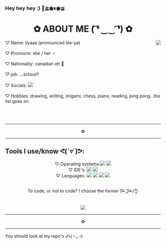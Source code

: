 ### Hey hey hey :) 👋≧◉ᴥ◉≦

<!--
**Liya-Getachew/Liya-Getachew** is a ✨ _special_ ✨ repository because its `README.md` (this file) appears on your GitHub profile. -->

<h1 align="center">✿ ABOUT ME ( ͡❛ ‿‿ ͡❛) ✿</h1>
<img src="https://media.tenor.com/1wwB5yNC6dgAAAAS/genshin-impact.gif" align="right">
♡ Name: liyaaa (pronounced lee-ya)<br><br>
♡ Pronouns: she / her ♀<br><br>
♡ Nationality: canadian eh 🍁<br><br>
♡ job: ...school?<br><br>
♡ Socials: <img src="https://img.shields.io/badge/Gmail-D14836?style=for-the-badge&logo=gmail&logoColor=white"><br><br>
♡ Hobbies: drawing, writing, origami, chess, piano, reading, ping pong...the list goes on
<br><br>
<br><br>

<hr><p align="center">✿</p><hr>
<h2>Tools I use/know ᕙ(`▿´)ᕗ:</h2>
<div align="center"> 
 ♡ Operating systems:<img src="https://img.shields.io/badge/chrome%20os-3d89fc?style=for-the-badge&logo=google%20chrome&logoColor=white"/>
 <img src="https://img.shields.io/badge/Windows-0078D6?style=for-the-badge&logo=windows&logoColor=white"/><br>
 ♡ IDE's: <img src="https://img.shields.io/badge/Replit-DD1200?style=for-the-badge&logo=Replit&logoColor=white"/>
 <img src="https://img.shields.io/badge/Visual%20Studio%20Code-0078d7.svg?style=for-the-badge&logo=visual-studio-code&logoColor=white"/><br> 
 ♡ Languages: <img src="https://img.shields.io/badge/html5-%23E34F26.svg?style=for-the-badge&logo=html5&logoColor=white"/>
 <img src="https://img.shields.io/badge/css3-%231572B6.svg?style=for-the-badge&logo=css3&logoColor=white"/> 
 <img src="https://img.shields.io/badge/javascript-%23323330.svg?style=for-the-badge&logo=javascript&logoColor=%23F7DF1E"/> 
 <img src="https://img.shields.io/badge/c%23-%23239120.svg?style=for-the-badge&logo=c-sharp&logoColor=white"/><br><br>
 <p>To code, or not to code? I choose the former (͠≖ ͜ʖ͠≖)👌 </p><br>
 <img src="https://media.tenor.com/Ph4alpig-m8AAAAC/klee-klee-genshin-impact.gif">
</div>
<hr><p align="center">✿</p><hr>
You should look at my repo's ✍(◔◡◔)
